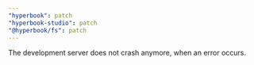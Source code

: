 ```yaml
---
"hyperbook": patch
"hyperbook-studio": patch
"@hyperbook/fs": patch
---
```


The development server does not crash anymore, when an error occurs.
